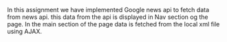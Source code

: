 In this assignment we have implemented Google news api to fetch data from news api.
this data from the api is displayed in Nav section og the page.
In the main section of the page data is fetched from the local xml file using AJAX.

